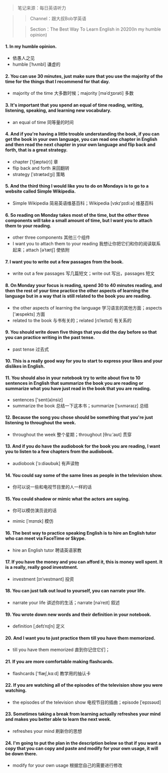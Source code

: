 > 笔记来源：每日英语听力

> > Channel：跟大叔Bob学英语
>
> > Section：The Best Way To Learn English in 2020(In my humble opinion)

#### 1. In my humble opinion.

- 依愚人之见
- humble [ˈhʌmbl] 谦虚的

#### 2. You can use 30 minutes, just make sure that you use the majority of the time for the things that I recommend for that day.

- majority of the time 大多数时候；majority [məˈdʒɒrəti] 多数

#### 3. It's important that you spend an equal of time reading, writing, listening, speaking, and learning new vocabulary.

- an equal of time 同等量的时间

#### 4. And if you're having a little trouble understanding the book, if you can get the book in your own language, you can read one chapter in English and then read the next chapter in your own language and flip back and forth, that is a great strategy.

- chapter [ˈtʃæptə(r)] 章
- flip back and forth 来回翻转
- strategy [ˈstrætədʒi] 策略

#### 5. And the third thing I would like you to do on Mondays is to go to a website called Simple Wikipedia.

- Simple Wikipedia 简易英语维基百科；Wikipedia [vɪkɪ'pɪdiːə] 维基百科

#### 6. So reading on Monday takes most of the time, but the other three components will take a small amount of time, but I want you to attach them to your reading.

- other three components 其他三个组件
- I want you to attach them to your reading 我想让你把它们和你的阅读联系起来；attach [əˈtætʃ] 使依附

#### 7. I want you to write out a few passages from the book.

- write out a few passages 写几篇短文；write out 写出，passages 短文

#### 8. On Monday your focus is reading, spend 30 to 40 minutes reading, and then the rest of your time practice the other aspects of learning the language but in a way that is still related to the book you  are reading.

- the other aspects of learning the language 学习语言的其他方面；aspects ['æspekts] 方面
- related to the book 与书有关的；related [rɪˈleɪtɪd] 有关系的

#### 9. You should write down five things that you did the day before so that you can practice writing in the past tense.

- past tense 过去式

#### 10. This is a really good way for you to start to express your likes and your dislikes in English.

#### 11. You should also in your notebook try to write about five to 10 sentences in English that summarize the book you are reading or summarize what you have just read in the book that you are reading.

- sentences ['sent(ə)nsiz] 
- summarize the book 总结一下这本书；summarize [ˈsʌməraɪz] 总结

#### 12. Because the song you chose should be something that you're just listening to throughout the week.

- throughout the week 整个星期；throughout [θruːˈaʊt] 贯穿

#### 13. And if you do have the audiobook for the book you are reading, I want you to listen to a few chapters from the audiobook.

- audiobook [ˈɔːdiəʊbʊk] 有声读物

#### 14. You could say some of the same lines as people in the television show.

- 你可以说一些和电视节目里的人一样的话

#### 15. You could shadow or mimic what the actors are saying.

- 你可以模仿演员说的话

- mimic [ˈmɪmɪk] 模仿

#### 16. The best way to practice speaking English is to hire an English tutor who can meet via FaceTime or Skype.

- hire an English tutor 聘请英语家教

#### 17. If you have the money and you can afford it, this is money well spent. It is a really, really good investment.

- investment [ɪnˈvestmənt] 投资

#### 18.  You can just talk out loud to yourself, you can narrate your life.

- narrate your life 讲述你的生活；narrate [nəˈreɪt] 叙述

#### 19. You wrote down new words and their definition in your notebook.

- definition [ˌdefɪˈnɪʃn] 定义

#### 20. And I want you to just practice them till you have them memorized.

- till you have them memorized 直到你记住它们；

#### 21. If you are more comfortable making flashcards.

- flashcards ['flæʃ,kɑːd] 教学用的抽认卡

#### 22. If you are watching all of the episodes of the television show you were watching.

- the episodes of the television show 电视节目的插曲；episode [ˈepɪsəʊd]

#### 23. Sometimes taking a break from learning actually refreshes your mind and makes you better able to learn the next week.

- refreshes your mind 刷新你的思想

#### 24. I'm going to put the plan in the description below so that if you want a copy that you can copy and paste and modify for your own usage, it will be down there.

- modify for your own usage 根据您自己的需要进行修改